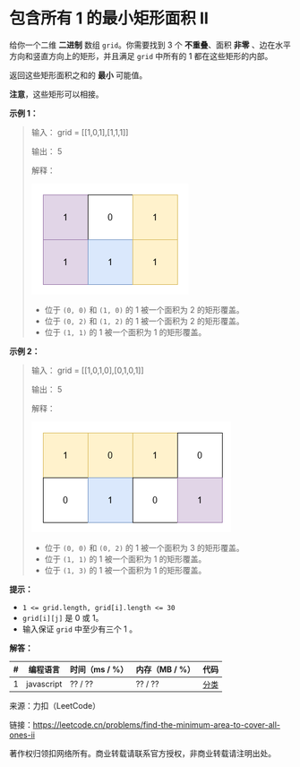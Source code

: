 # 包含所有 1 的最小矩形面积 II

给你一个二维 **二进制** 数组 `grid`。你需要找到 3 个 **不重叠**、面积 **非零** 、边在水平方向和竖直方向上的矩形，并且满足 `grid` 中所有的 1 都在这些矩形的内部。

返回这些矩形面积之和的 **最小** 可能值。

**注意**，这些矩形可以相接。

**示例 1：**

> 输入： grid = [[1,0,1],[1,1,1]]
> 
> 输出： 5
> 
> 解释：
> 
> ![示例1](./ex1.png)
> 
> - 位于 `(0, 0)` 和 `(1, 0)` 的 1 被一个面积为 2 的矩形覆盖。
> - 位于 `(0, 2)` 和 `(1, 2)` 的 1 被一个面积为 2 的矩形覆盖。
> - 位于 `(1, 1)` 的 1 被一个面积为 1 的矩形覆盖。

**示例 2：**

> 输入： grid = [[1,0,1,0],[0,1,0,1]]
> 
> 输出： 5
> 
> 解释：
> 
> ![示例2](./ex2.png)
> 
> - 位于 `(0, 0)` 和 `(0, 2)` 的 1 被一个面积为 3 的矩形覆盖。
> - 位于 `(1, 1)` 的 1 被一个面积为 1 的矩形覆盖。
> - 位于 `(1, 3)` 的 1 被一个面积为 1 的矩形覆盖。

**提示：**

- `1 <= grid.length, grid[i].length <= 30`
- `grid[i][j]` 是 0 或 1。
- 输入保证 `grid` 中至少有三个 1 。

**解答：**

**#**|**编程语言**|**时间（ms / %）**|**内存（MB / %）**|**代码**
------|----------|-----------------|----------------|--------
1|javascript|?? / ??|?? / ??|[分类](./javascript/ac_v1.js)

来源：力扣（LeetCode）

链接：https://leetcode.cn/problems/find-the-minimum-area-to-cover-all-ones-ii

著作权归领扣网络所有。商业转载请联系官方授权，非商业转载请注明出处。
